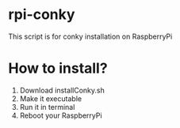 # rpi-conky
 This script is for conky installation on RaspberryPi
 
# How to install?
1. Download installConky.sh
2. Make it executable
3. Run it in terminal
4. Reboot your RaspberryPi
